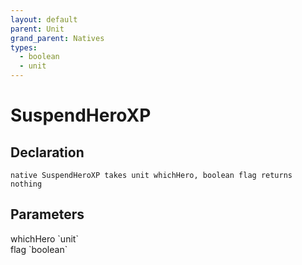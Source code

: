 ```yaml
---
layout: default
parent: Unit
grand_parent: Natives
types:
  - boolean
  - unit
---
```


# SuspendHeroXP

## Declaration

```
native SuspendHeroXP takes unit whichHero, boolean flag returns nothing
```

## Parameters
<dl>
  <dt>whichHero `unit`</dt>
  <dd></dd>

  <dt>flag `boolean`</dt>
  <dd></dd>
</dl>